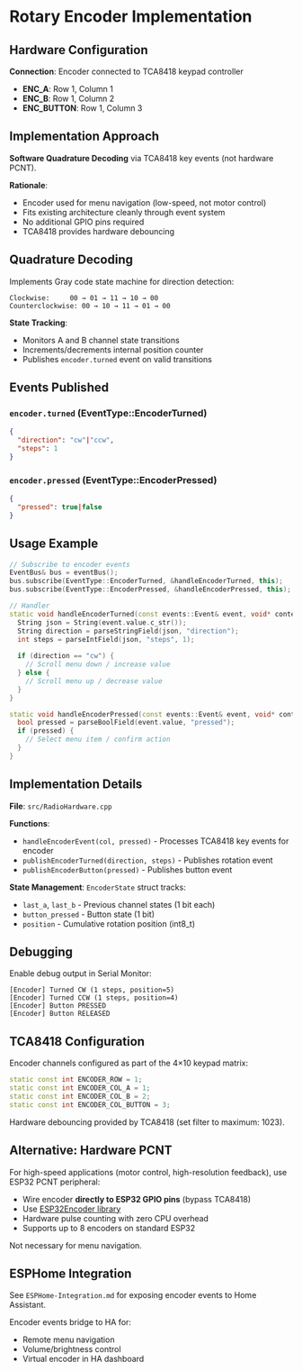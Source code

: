 # Rotary Encoder Implementation

## Hardware Configuration

**Connection**: Encoder connected to TCA8418 keypad controller
- **ENC_A**: Row 1, Column 1
- **ENC_B**: Row 1, Column 2  
- **ENC_BUTTON**: Row 1, Column 3

## Implementation Approach

**Software Quadrature Decoding** via TCA8418 key events (not hardware PCNT).

**Rationale**: 
- Encoder used for menu navigation (low-speed, not motor control)
- Fits existing architecture cleanly through event system
- No additional GPIO pins required
- TCA8418 provides hardware debouncing

## Quadrature Decoding

Implements Gray code state machine for direction detection:

```
Clockwise:     00 → 01 → 11 → 10 → 00
Counterclockwise: 00 → 10 → 11 → 01 → 00
```

**State Tracking**:
- Monitors A and B channel state transitions
- Increments/decrements internal position counter
- Publishes `encoder.turned` event on valid transitions

## Events Published

### `encoder.turned` (EventType::EncoderTurned)
```json
{
  "direction": "cw"|"ccw",
  "steps": 1
}
```

### `encoder.pressed` (EventType::EncoderPressed)
```json
{
  "pressed": true|false
}
```

## Usage Example

```cpp
// Subscribe to encoder events
EventBus& bus = eventBus();
bus.subscribe(EventType::EncoderTurned, &handleEncoderTurned, this);
bus.subscribe(EventType::EncoderPressed, &handleEncoderPressed, this);

// Handler
static void handleEncoderTurned(const events::Event& event, void* context) {
  String json = String(event.value.c_str());
  String direction = parseStringField(json, "direction");
  int steps = parseIntField(json, "steps", 1);
  
  if (direction == "cw") {
    // Scroll menu down / increase value
  } else {
    // Scroll menu up / decrease value
  }
}

static void handleEncoderPressed(const events::Event& event, void* context) {
  bool pressed = parseBoolField(event.value, "pressed");
  if (pressed) {
    // Select menu item / confirm action
  }
}
```

## Implementation Details

**File**: `src/RadioHardware.cpp`

**Functions**:
- `handleEncoderEvent(col, pressed)` - Processes TCA8418 key events for encoder
- `publishEncoderTurned(direction, steps)` - Publishes rotation event
- `publishEncoderButton(pressed)` - Publishes button event

**State Management**: `EncoderState` struct tracks:
- `last_a`, `last_b` - Previous channel states (1 bit each)
- `button_pressed` - Button state (1 bit)
- `position` - Cumulative rotation position (int8_t)

## Debugging

Enable debug output in Serial Monitor:
```
[Encoder] Turned CW (1 steps, position=5)
[Encoder] Turned CCW (1 steps, position=4)
[Encoder] Button PRESSED
[Encoder] Button RELEASED
```

## TCA8418 Configuration

Encoder channels configured as part of the 4×10 keypad matrix:
```cpp
static const int ENCODER_ROW = 1;
static const int ENCODER_COL_A = 1;
static const int ENCODER_COL_B = 2;
static const int ENCODER_COL_BUTTON = 3;
```

Hardware debouncing provided by TCA8418 (set filter to maximum: 1023).

## Alternative: Hardware PCNT

For high-speed applications (motor control, high-resolution feedback), use ESP32 PCNT peripheral:
- Wire encoder **directly to ESP32 GPIO pins** (bypass TCA8418)
- Use [ESP32Encoder library](https://github.com/madhephaestus/ESP32Encoder)
- Hardware pulse counting with zero CPU overhead
- Supports up to 8 encoders on standard ESP32

Not necessary for menu navigation.

## ESPHome Integration

See `ESPHome-Integration.md` for exposing encoder events to Home Assistant.

Encoder events bridge to HA for:
- Remote menu navigation
- Volume/brightness control
- Virtual encoder in HA dashboard
